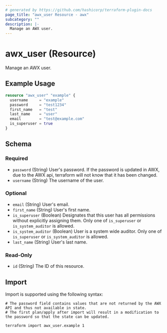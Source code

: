```yaml
---
# generated by https://github.com/hashicorp/terraform-plugin-docs
page_title: "awx_user Resource - awx"
subcategory: ""
description: |-
  Manage an AWX user.
---
```


# awx_user (Resource)

Manage an AWX user.

## Example Usage

```terraform
resource "awx_user" "example" {
  username     = "example"
  password     = "test1234"
  first_name   = "test"
  last_name    = "user"
  email        = "test@example.com"
  is_superuser = true
}
```

<!-- schema generated by tfplugindocs -->
## Schema

### Required

- `password` (String) User's password. If the password is updated in AWX, due to the AWX api, terraform will not know that it has been changed.
- `username` (String) The username of the user.

### Optional

- `email` (String) User's email.
- `first_name` (String) User's first name.
- `is_superuser` (Boolean) Designates that this user has all permissions without explicitly assigning them. Only one of `is_superuser` or `is_system_auditor` is allowed.
- `is_system_auditor` (Boolean) User is a system wide auditor. Only one of `is_superuser` or `is_system_auditor` is allowed.
- `last_name` (String) User's last name.

### Read-Only

- `id` (String) The ID of this resource.

## Import

Import is supported using the following syntax:

```shell
# The password field contains values that are not returned by the AWX API and thus not available in state.
# The first plan/apply after import will result in a modification to the password so that the state can be updated.

terraform import awx_user.example 1
```
